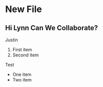 # New File

## Hi Lynn Can We Collaborate?
Justin

1. First item
2. Second item

Test

- One item
- Two item
